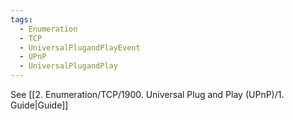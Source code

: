 ```yaml
---
tags:
  - Enumeration
  - TCP
  - UniversalPlugandPlayEvent
  - UPnP
  - UniversalPlugandPlay
---
```

See [[2. Enumeration/TCP/1900. Universal Plug and Play (UPnP)/1. Guide|Guide]]

